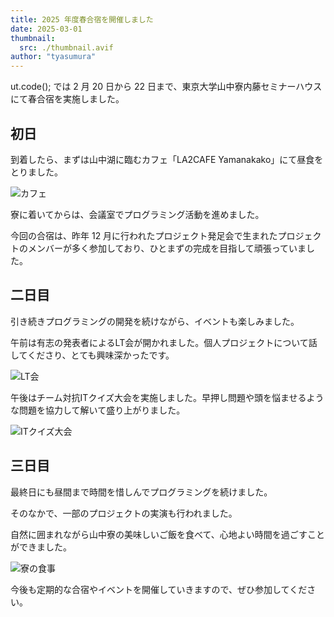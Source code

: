 ```yaml
---
title: 2025 年度春合宿を開催しました
date: 2025-03-01
thumbnail:
  src: ./thumbnail.avif
author: "tyasumura"
---
```


ut.code(); では 2 月 20 日から 22 日まで、東京大学山中寮内藤セミナーハウスにて春合宿を実施しました。

## 初日

到着したら、まずは山中湖に臨むカフェ「LA2CAFE Yamanakako」にて昼食をとりました。

![カフェ](./cafe.avif)

寮に着いてからは、会議室でプログラミング活動を進めました。

今回の合宿は、昨年 12 月に行われたプロジェクト発足会で生まれたプロジェクトのメンバーが多く参加しており、ひとまずの完成を目指して頑張っていました。

## 二日目

引き続きプログラミングの開発を続けながら、イベントも楽しみました。

午前は有志の発表者によるLT会が開かれました。個人プロジェクトについて話してくださり、とても興味深かったです。

![LT会](./lt-event.avif)

午後はチーム対抗ITクイズ大会を実施しました。早押し問題や頭を悩ませるような問題を協力して解いて盛り上がりました。

![ITクイズ大会](./it-quiz.avif)

## 三日目

最終日にも昼間まで時間を惜しんでプログラミングを続けました。

そのなかで、一部のプロジェクトの実演も行われました。

自然に囲まれながら山中寮の美味しいご飯を食べて、心地よい時間を過ごすことができました。

![寮の食事](./dining-room.avif)

今後も定期的な合宿やイベントを開催していきますので、ぜひ参加してください。

